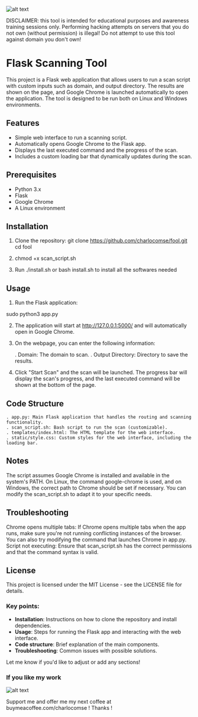 ![alt text](https://github.com/Charlocomse/Fowl/blob/main/static/logo.png?raw=true)

DISCLAIMER: this tool is intended for educational purposes and awareness training sessions only. Performing hacking attempts on servers that you do not own (without permission) is illegal! 
Do not attempt to use this tool against domain you don't own!

# Flask Scanning Tool

This project is a Flask web application that allows users to run a scan script with custom inputs such as domain, and output directory. The results are shown on the page, and Google Chrome is launched automatically to open the application. The tool is designed to be run both on Linux and Windows environments.

## Features

- Simple web interface to run a scanning script.
- Automatically opens Google Chrome to the Flask app.
- Displays the last executed command and the progress of the scan.
- Includes a custom loading bar that dynamically updates during the scan.

## Prerequisites

- Python 3.x
- Flask
- Google Chrome
- A Linux environment


## Installation

1. Clone the repository:
   git clone https://github.com/charlocomse/fool.git
   cd fool
   
2. chmod +x scan_script.sh

3. Run ./install.sh or bash install.sh to install all the softwares needed

## Usage

1. Run the Flask application:

sudo python3 app.py

2. The application will start at http://127.0.0.1:5000/ and will automatically open in Google Chrome.

3. On the webpage, you can enter the following information:

    . Domain: The domain to scan.
    . Output Directory: Directory to save the results.

4. Click "Start Scan" and the scan will be launched. The progress bar will display the scan's progress, and the last executed command will be shown at the bottom of the page.


## Code Structure

    . app.py: Main Flask application that handles the routing and scanning functionality.
    . scan_script.sh: Bash script to run the scan (customizable).
    . templates/index.html: The HTML template for the web interface.
    . static/style.css: Custom styles for the web interface, including the loading bar.

## Notes

The script assumes Google Chrome is installed and available in the system's PATH. On Linux, the command google-chrome is used, and on Windows, the correct path to Chrome should be set if necessary.
You can modify the scan_script.sh to adapt it to your specific needs.

## Troubleshooting

Chrome opens multiple tabs: If Chrome opens multiple tabs when the app runs, make sure you're not running conflicting instances of the browser. You can also try modifying the command that launches Chrome in app.py.
Script not executing: Ensure that scan_script.sh has the correct permissions and that the command syntax is valid.

## License

This project is licensed under the MIT License - see the LICENSE file for details.


### Key points:
- **Installation**: Instructions on how to clone the repository and install dependencies.
- **Usage**: Steps for running the Flask app and interacting with the web interface.
- **Code structure**: Brief explanation of the main components.
- **Troubleshooting**: Common issues with possible solutions.
  
Let me know if you'd like to adjust or add any sections!

### If you like my work 
![alt text](https://github.com/Charlocomse/Fowl/blob/main/static/coffee.png?raw=true)


Support me and offer me my next coffee at buymeacoffee.com/charlocomse ! 
Thanks !


